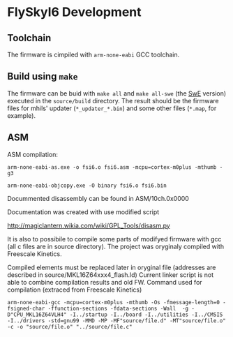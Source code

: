 # FlySkyI6 Development

## Toolchain ##

The firmware is cimpiled with `arm-none-eabi` GCC toolchain.

## Build using `make` ##

The firmware can be buid with `make all` and `make all-swe`
(the [SwE](HW-Mod-SwE) version) executed in the `source/build` directory.
The result should be the firmware files for mhils' updater (`*_updater_*.bin`)
and some other files (`*.map`, for example).

## ASM ##

ASM compilation:

`arm-none-eabi-as.exe -o fsi6.o fsi6.asm -mcpu=cortex-m0plus -mthumb -g3`

`arm-none-eabi-objcopy.exe -O binary fsi6.o fsi6.bin`

Docummented disassembly can be found in ASM/10ch.0x0000

Documentation was created with use modified script 

http://magiclantern.wikia.com/wiki/GPL_Tools/disasm.py

It is also to possibile to compile some parts of modifyed firmware with gcc (all c files are in source directory).
The project was oryginaly compiled with Freescale Kinetics. 

Compiled elements must be replaced later in oryginal file (addresses are described in source/MKL16Z64xxx4_flash.ld)
Current linker script is not able to combine compilation results and old FW.
Command used for compilation (extraced from Freescale Kinetics)

`arm-none-eabi-gcc -mcpu=cortex-m0plus -mthumb -Os -fmessage-length=0 -fsigned-char -ffunction-sections -fdata-sections -Wall  -g -D"CPU_MKL16Z64VLH4" -I../startup -I../board -I../utilities -I../CMSIS -I../drivers -std=gnu99 -MMD -MP -MF"source/file.d" -MT"source/file.o" -c -o "source/file.o" "../source/file.c"`

